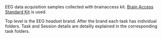 EEG data acquisition samples collected with brainaccess kit. [Brain Access Standard Kit](https://www.brainaccess.ai/products/brainaccess-standard-kit/) is used.

Top level is the EEG headset brand. After the brand each task has individual folders. Task and Session details are detailly explained in the corresponding task folders.
